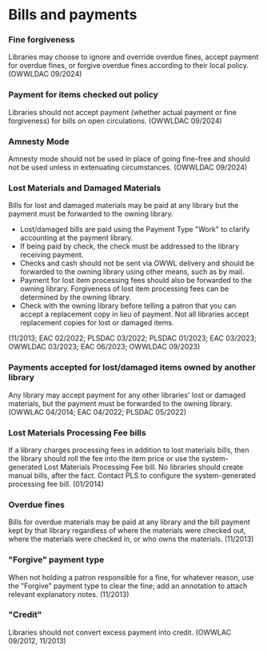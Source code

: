# Bills and payments
### Fine forgiveness

Libraries may choose to ignore and override overdue fines, accept payment for overdue fines, or forgive overdue fines according to their local policy. (OWWLDAC 09/2024)

### Payment for items checked out policy

Libraries should not accept payment (whether actual payment or fine forgiveness) for bills on open circulations. (OWWLDAC 09/2024)

### Amnesty Mode

Amnesty mode should not be used in place of going fine-free and should not be used unless in extenuating circumstances. (OWWLDAC 09/2024)

### Lost Materials and Damaged Materials

Bills for lost and damaged materials may be paid at any library but the payment must be forwarded to the owning library.
   * Lost/damaged bills are paid using the Payment Type "Work" to clarify accounting at the payment library.
   * If being paid by check, the check must be addressed to the library receiving payment.
   * Checks and cash should not be sent via OWWL delivery and should be forwarded to the owning library using other means, such as by mail.
   * Payment for lost item processing fees should also be forwarded to the owning library. Forgiveness of lost item processing fees can be determined by the owning library.
   * Check with the owning library before telling a patron that you can accept a replacement copy in lieu of payment. Not all libraries accept replacement copies for lost or damaged items.

(11/2013; EAC 02/2022; PLSDAC 03/2022; PLSDAC 01/2023; EAC 03/2023; OWWLDAC 03/2023; EAC 06/2023; OWWLDAC 09/2023)

### Payments accepted for lost/damaged items owned by another library

Any library may accept payment for any other libraries' lost or damaged materials, but the payment must be forwarded to the owning library. (OWWLAC 04/2014; EAC 04/2022; PLSDAC 05/2022)

### Lost Materials Processing Fee bills

If a library charges processing fees in addition to lost materials bills, then the library should roll the fee into the item price or use the system-generated Lost Materials Processing Fee bill. No libraries should create manual bills, after the fact. Contact PLS to configure the system-generated processing fee bill. (01/2014)

### Overdue fines

Bills for overdue materials may be paid at any library and the bill payment kept by that library regardless of where the materials were checked out, where the materials were checked in, or who owns the materials. (11/2013)

### "Forgive" payment type

When not holding a patron responsible for a fine, for whatever reason, use the "Forgive" payment type to clear the fine; add an annotation to attach relevant explanatory notes. (11/2013)

### "Credit"

Libraries should not convert excess payment into credit. (OWWLAC 09/2012, 11/2013)